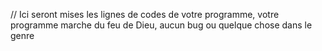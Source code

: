 // Ici seront mises les lignes de codes de votre programme, votre programme marche du feu de Dieu, aucun bug ou quelque chose dans le genre
